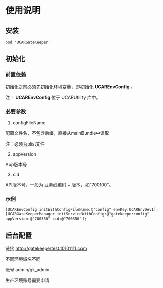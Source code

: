 使用说明
========

安装
----

``` {.sourceCode .ruby}
pod 'UCARGateKeeper'
```

初始化
------

### 前置依赖

初始化之前必须先初始化环境变量，即初始化 **UCAREnvConfig** 。

注： **UCAREnvConfig** 位于 UCARUtility 库中。

### 必要参数

1.  configFileName

配置文件名，不包含后缀，直接从mainBundle中读取

注：必须为plist文件

2.  appVersion

App版本号

3.  cid

API版本号，一般为 业务线编码 + 版本，如"700100"。

### 示例

``` {.sourceCode .objc}
[UCAREnvConfig initWithConfigFileName:@"config" envKey:UCAREnvDev1];
[UCARGateKeeperManager initServiceWithConfig:@"gatekeeperconfig" appVersion:@"700350" cid:@"700350"];
```

后台配置
--------

链接 <http://gatekeepertest.10101111.com>

不同环境域名不同

账号 admin/gk\_admin

生产环境账号需要申请
